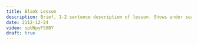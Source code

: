 ```yaml
---
title: Blank Lesson
description: Brief, 1-2 sentence description of lesson. Shows under search results and elsewhere.
date: 2112-12-24
video: spUNpyF58BY
draft: true
---
```

